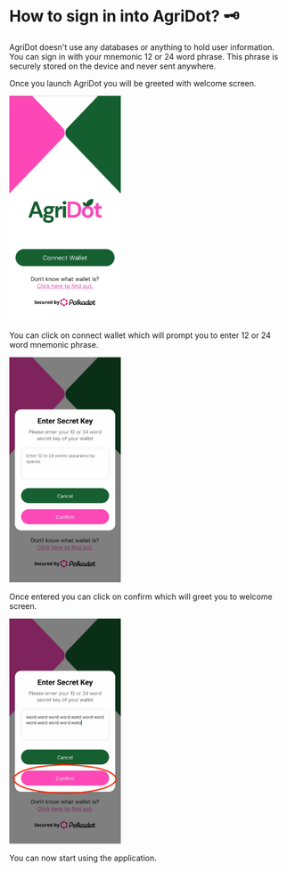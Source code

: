 # How to sign in into AgriDot? 🗝️

AgriDot doesn't use any databases or anything to hold user information. You can sign in with your mnemonic 12 or 24 word phrase. This phrase is securely stored on the device and never sent anywhere.

Once you launch AgriDot you will be greeted with welcome screen.

<img src="../images/Screenshot_Login1.jpg" alt="Login Screenshot" width="200"/>

You can click on connect wallet which will prompt you to enter 12 or 24 word mnemonic phrase.

<img src="../images/Screenshot_Login2.jpg" alt="Login Screenshot" width="200"/>

Once entered you can click on confirm which will greet you to welcome screen.

<img src="../images/Screenshot_Login3.jpg" alt="Login Screenshot" width="200"/>

You can now start using the application.